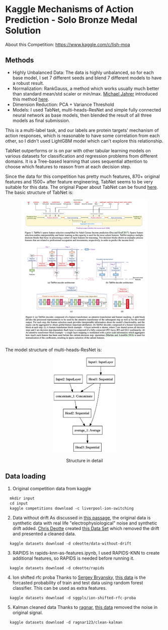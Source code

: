 # Kaggle Mechanisms of Action Prediction - Solo Bronze Medal Solution
About this Competition: https://www.kaggle.com/c/lish-moa
## Methods
* Highly Unbalanced Data: The data is highly unbalanced, so for each base model, I set 7 different seeds and blend 7 different models to have a robust result.
* Normalization: RankGauss, a method which works usually much better than standard mean/std scaler or min/max. [Michael Jahrer](https://www.kaggle.com/mjahrer) introduced this method [here](https://www.kaggle.com/c/porto-seguro-safe-driver-prediction/discussion/44629).
* Dimension Reduction: PCA + Variance Threshold
* Models: I used TabNet, multi-heads-ResNet and simple fully connected neural network as base models, then blended the result of all three models as final submission. 

This is a multi-label task, and our labels are protein targets' mechanism of action responses, which is reasonable to have some correlation from each other, so I didn't used LightGBM model which can't explore this relationship.

TabNet outperforms or is on par with other tabular learning models on various datasets for classification and regression problems from different domains. It is a Tree-based learning that uses sequential attention to choose which features to reason from at each decision step.

Since the data for this competition has pretty much features, 870+ original features and 1500+ after feature engineering, TabNet seems to be very suitable for this data. The original Paper about TabNet can be found [here](https://arxiv.org/pdf/1908.07442.pdf). The basic structure of TabNet is: 

<p align="middle">
  <img src="img/tabnet_feature_selection.png" width="400"/>
  <img src="img/tabnet2_architecture.png" width="400"/>
</p>

The model structure of multi-heads-ResNet is:

<p align="middle">
  <img src="img/Multi_head_simple.png" width="200"/>
</p>

<p href="https://github.com/RuichongWang/Kaggle/blob/main/Mechanisms-of-Action-Prediction/img/Multi_head.png" align="middle">
  Structure in detail
</p>

## Data loading
1. Original competition data from kaggle
```
  mkdir input
  cd input
  kaggle competitions download -c liverpool-ion-switching
```
2. Data without drift
As discussed in [this passage](https://www.kaggle.com/c/liverpool-ion-switching/discussion/133874), the original data is synthetic data with real life "electrophysiological" noise and synthetic drift added. [Chris Deotte](https://www.kaggle.com/cdeotte) created [this Data Set](https://www.kaggle.com/cdeotte/data-without-drift) which removed the drift and presented a cleaned data.
```
  kaggle datasets download -d cdeotte/data-without-drift
```
3. RAPIDS
In rapids-knn-as-features.ipynb, I used RAPIDS-KNN to create additional features, so RAPIDS is needed before running it.
```
  kaggle datasets download -d cdeotte/rapids
```
4. Ion shifted rfc proba
Thanks to [Sergey Bryansky](https://www.kaggle.com/sggpls/competitions), [this data](https://www.kaggle.com/sggpls/ion-shifted-rfc-proba) is the forcasted probability of train and test data using random forest classifier. This can be used as extra features.
```
  kaggle datasets download -d sggpls/ion-shifted-rfc-proba
```
5. Kalman cleaned data
Thanks to [ragnar](https://www.kaggle.com/ragnar123), [this data](https://www.kaggle.com/ragnar123/clean-kalman) removed the noise in original signal.
```
  kaggle datasets download -d ragnar123/clean-kalman
```
